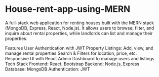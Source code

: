 ﻿# House-rent-app-using-MERN
A full-stack web application for renting houses built with the MERN stack (MongoDB, Express, React, Node.js). It allows users to browse, filter, and inquire about rental properties, while landlords can list and manage their properties.

Features
User Authentication with JWT
Property Listings: Add, view, and manage rental properties
Search & Filters for location, price, etc.
Responsive UI with React
Admin Dashboard to manage users and listings
Tech Stack
Frontend: React, Bootstrap
Backend: Node.js, Express
Database: MongoDB
Authentication: JWT

